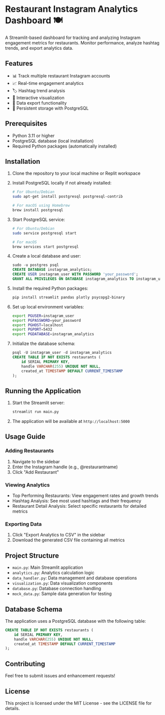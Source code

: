 # Restaurant Instagram Analytics Dashboard 🍽️

A Streamlit-based dashboard for tracking and analyzing Instagram engagement metrics for restaurants. Monitor performance, analyze hashtag trends, and export analytics data.

## Features

- 📊 Track multiple restaurant Instagram accounts
- 📈 Real-time engagement analytics
- 🏷️ Hashtag trend analysis
- 📱 Interactive visualization
- 💾 Data export functionality
- 🔄 Persistent storage with PostgreSQL

## Prerequisites

- Python 3.11 or higher
- PostgreSQL database (local installation)
- Required Python packages (automatically installed)

## Installation

1. Clone the repository to your local machine or Replit workspace

2. Install PostgreSQL locally if not already installed:
   ```bash
   # For Ubuntu/Debian
   sudo apt-get install postgresql postgresql-contrib

   # For macOS using Homebrew
   brew install postgresql
   ```

3. Start PostgreSQL service:
   ```bash
   # For Ubuntu/Debian
   sudo service postgresql start

   # For macOS
   brew services start postgresql
   ```

4. Create a local database and user:
   ```sql
   sudo -u postgres psql
   CREATE DATABASE instagram_analytics;
   CREATE USER instagram_user WITH PASSWORD 'your_password';
   GRANT ALL PRIVILEGES ON DATABASE instagram_analytics TO instagram_user;
   ```

5. Install the required Python packages:
   ```bash
   pip install streamlit pandas plotly psycopg2-binary
   ```

6. Set up local environment variables:
   ```bash
   export PGUSER=instagram_user
   export PGPASSWORD=your_password
   export PGHOST=localhost
   export PGPORT=5432
   export PGDATABASE=instagram_analytics
   ```

7. Initialize the database schema:
   ```sql
   psql -U instagram_user -d instagram_analytics
   CREATE TABLE IF NOT EXISTS restaurants (
       id SERIAL PRIMARY KEY,
       handle VARCHAR(255) UNIQUE NOT NULL,
       created_at TIMESTAMP DEFAULT CURRENT_TIMESTAMP
   );
   ```

## Running the Application

1. Start the Streamlit server:
   ```bash
   streamlit run main.py
   ```

2. The application will be available at `http://localhost:5000`

## Usage Guide

### Adding Restaurants
1. Navigate to the sidebar
2. Enter the Instagram handle (e.g., @restaurantname)
3. Click "Add Restaurant"

### Viewing Analytics
- Top Performing Restaurants: View engagement rates and growth trends
- Hashtag Analysis: See most used hashtags and their frequency
- Restaurant Detail Analysis: Select specific restaurants for detailed metrics

### Exporting Data
1. Click "Export Analytics to CSV" in the sidebar
2. Download the generated CSV file containing all metrics

## Project Structure

- `main.py`: Main Streamlit application
- `analytics.py`: Analytics calculation logic
- `data_handler.py`: Data management and database operations
- `visualization.py`: Data visualization components
- `database.py`: Database connection handling
- `mock_data.py`: Sample data generation for testing

## Database Schema

The application uses a PostgreSQL database with the following table:

```sql
CREATE TABLE IF NOT EXISTS restaurants (
    id SERIAL PRIMARY KEY,
    handle VARCHAR(255) UNIQUE NOT NULL,
    created_at TIMESTAMP DEFAULT CURRENT_TIMESTAMP
);
```

## Contributing

Feel free to submit issues and enhancement requests!

## License

This project is licensed under the MIT License - see the LICENSE file for details.
